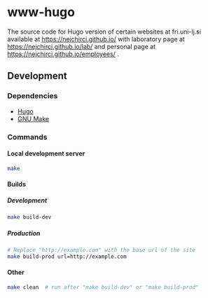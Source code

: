 ﻿# www-hugo
The source code for Hugo version of certain websites at fri.uni-lj.si available at https://nejchirci.github.io/ with
laboratory page at https://nejchirci.github.io/lab/ and personal page at https://nejchirci.github.io/employees/ .


## Development
### Dependencies
* [Hugo](https://gohugo.io/)
* [GNU Make](https://www.gnu.org/software/make/)

### Commands
#### Local development server
```bash
make
```

#### Builds
##### Development
```bash
make build-dev
```

##### Production
```bash
# Replace "http://example.com" with the base url of the site
make build-prod url=http://example.com 
```

#### Other
```bash
make clean  # run after "make build-dev" or "make build-prod"
```
